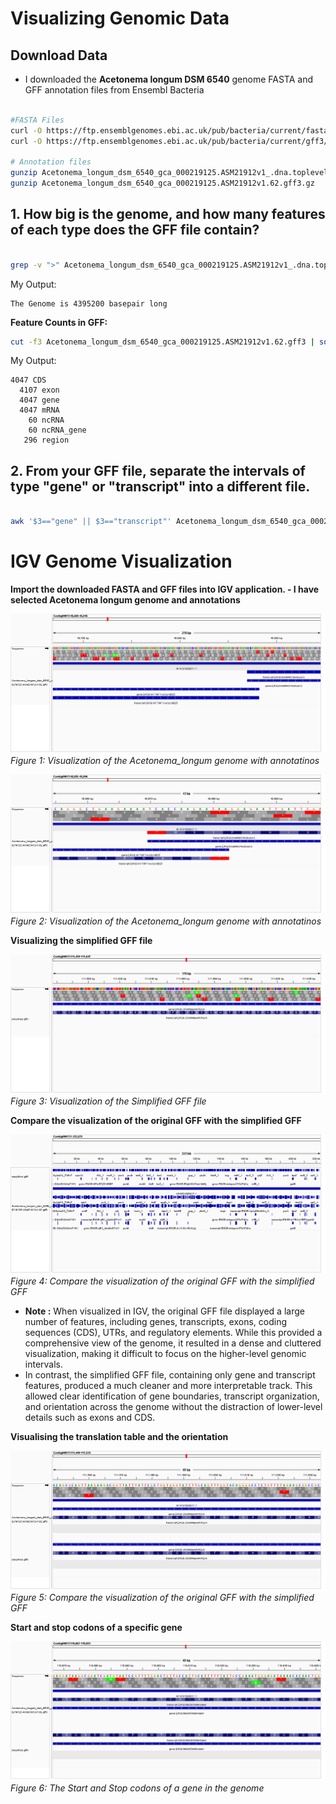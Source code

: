 # Visualizing Genomic Data

## Download Data
* I downloaded the **Acetonema longum DSM 6540** genome FASTA and GFF annotation files from Ensembl Bacteria


```bash

#FASTA Files
curl -O https://ftp.ensemblgenomes.ebi.ac.uk/pub/bacteria/current/fasta/bacteria_1_collection/acetonema_longum_dsm_6540_gca_000219125/dna/Acetonema_longum_dsm_6540_gca_000219125.ASM21912v1_.dna.toplevel.fa.gz
curl -O https://ftp.ensemblgenomes.ebi.ac.uk/pub/bacteria/current/gff3/bacteria_1_collection/acetonema_longum_dsm_6540_gca_000219125/Acetonema_longum_dsm_6540_gca_000219125.ASM21912v1.62.gff3.gz

# Annotation files
gunzip Acetonema_longum_dsm_6540_gca_000219125.ASM21912v1_.dna.toplevel.fa.gz
gunzip Acetonema_longum_dsm_6540_gca_000219125.ASM21912v1.62.gff3.gz 

```

## 1. How big is the genome, and how many features of each type does the GFF file contain?

```bash

grep -v ">" Acetonema_longum_dsm_6540_gca_000219125.ASM21912v1_.dna.toplevel.fa | wc -m

```

My Output:

```
The Genome is 4395200 basepair long

```
**Feature Counts in GFF:**

``` bash
cut -f3 Acetonema_longum_dsm_6540_gca_000219125.ASM21912v1.62.gff3 | sort | uniq -c
```

 My Output:
 ```
 4047 CDS
   4107 exon
   4047 gene
   4047 mRNA
     60 ncRNA
     60 ncRNA_gene
    296 region
```


## 2. From your GFF file, separate the intervals of type "gene" or "transcript" into a different file.

```bash

awk '$3=="gene" || $3=="transcript"' Acetonema_longum_dsm_6540_gca_000219125.ASM21912v1.62.gff3 > simplified.gff3

```


# IGV Genome Visualization

**Import the downloaded FASTA and GFF files into IGV application. - I have selected Acetonema longum genome and annotations**

![Figure:1 Visualization of the Acetonema_longum genome with annotatinos](images/Acetonema_longum1.png)
*Figure 1: Visualization of the Acetonema_longum genome with annotatinos*

![Figure:2 Visualization of the Acetonema_longum genome with annotatinos](images/Acetonema_longum2.png)
*Figure 2: Visualization of the Acetonema_longum genome with annotatinos*

**Visualizing the simplified GFF file**

![Figure:3 Visualization of the Simplified GFF file](images/Simplified_GFF_annotation.png)
*Figure 3: Visualization of the Simplified GFF file*

**Compare the visualization of the original GFF with the simplified GFF**

![Figure:4 Compare the visualization of the original GFF with the simplified GFF](images/Simplified_gff_comparision.png)
*Figure 4: Compare the visualization of the original GFF with the simplified GFF*

* **Note :** When visualized in IGV, the original GFF file displayed a large number of features, including genes, transcripts, exons, coding sequences (CDS), UTRs, and regulatory elements. While this provided a comprehensive view of the genome, it resulted in a dense and cluttered visualization, making it difficult to focus on the higher-level genomic intervals.
* In contrast, the simplified GFF file, containing only gene and transcript features, produced a much cleaner and more interpretable track. This allowed clear identification of gene boundaries, transcript organization, and orientation across the genome without the distraction of lower-level details such as exons and CDS.


**Visualising the translation table and the orientation**

![Figure:5 Compare the visualization of the original GFF with the simplified GFF](images/GFF_File_comp_narrower.png)
*Figure 5: Compare the visualization of the original GFF with the simplified GFF*

**Start and stop codons of a specific gene**

![Figure:6 The Start and Stop codons of a gene in the genome](images/start_stop_codon.png)
*Figure 6: The Start and Stop codons of a gene in the genome*


